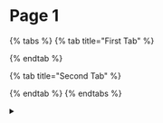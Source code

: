 # Page 1

{% tabs %}
{% tab title="First Tab" %}

{% endtab %}

{% tab title="Second Tab" %}

{% endtab %}
{% endtabs %}

<details>

<summary></summary>

The empty tabs and details sections in the markdown document provide structured placeholders for content that can be expanded or further explained. They allow users to organize information effectively, offering an interactive way to present additional details or alternative content when needed.

</details>
